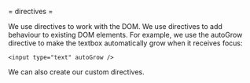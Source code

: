 = directives =

We use directives to work with the DOM. We use directives to add behaviour to
existing DOM elements. For example, we use the autoGrow directive to make the
textbox automatically grow when it receives focus:

`<input type="text" autoGrow />`

We can also create our custom directives.


